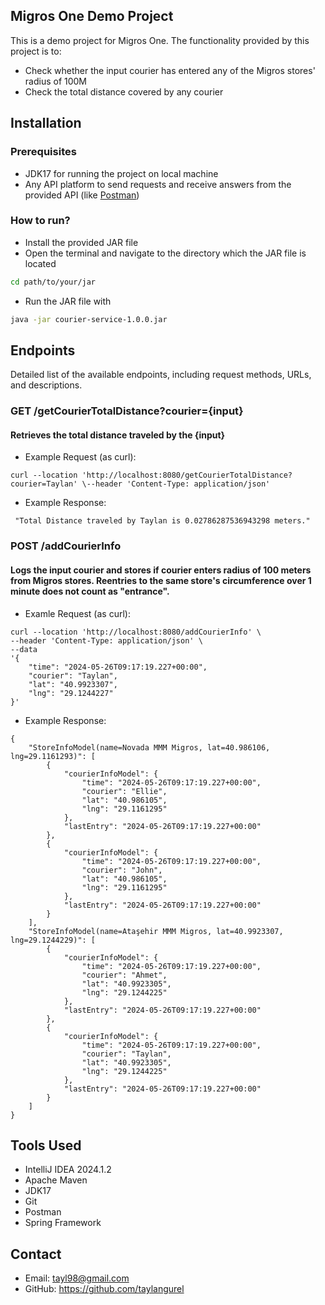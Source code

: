## Migros One Demo Project
This is a demo project for Migros One. The functionality provided by this project is to:
- Check whether the input courier has entered any of the Migros stores' radius of 100M
- Check the total distance covered by any courier

## Installation
### Prerequisites
- JDK17 for running the project on local machine
- Any API platform to send requests and receive answers from the provided API (like [Postman](https://www.postman.com/))

### How to run?
- Install the provided JAR file
- Open the terminal and navigate to the directory which the JAR file is located
```bash 
cd path/to/your/jar
```
- Run the JAR file with 
```bash 
java -jar courier-service-1.0.0.jar
```

## Endpoints
Detailed list of the available endpoints, including request methods, URLs, and descriptions.

### GET /getCourierTotalDistance?courier={input}
#### Retrieves the total distance traveled by the {input}
- Example Request (as curl):
```
curl --location 'http://localhost:8080/getCourierTotalDistance?courier=Taylan' \--header 'Content-Type: application/json'
```
- Example Response:
```
 "Total Distance traveled by Taylan is 0.02786287536943298 meters."
```

### POST /addCourierInfo
#### Logs the input courier and stores if courier enters radius of 100 meters from Migros stores. Reentries to the same store's circumference over 1 minute does not count as "entrance".  
- Examle Request (as curl): 
```
curl --location 'http://localhost:8080/addCourierInfo' \
--header 'Content-Type: application/json' \
--data 
'{
    "time": "2024-05-26T09:17:19.227+00:00",
    "courier": "Taylan",
    "lat": "40.9923307", 
    "lng": "29.1244227" 
}'
```
- Example Response:
```
{
    "StoreInfoModel(name=Novada MMM Migros, lat=40.986106, lng=29.1161293)": [
        {
            "courierInfoModel": {
                "time": "2024-05-26T09:17:19.227+00:00",
                "courier": "Ellie",
                "lat": "40.986105",
                "lng": "29.1161295"
            },
            "lastEntry": "2024-05-26T09:17:19.227+00:00"
        },
        {
            "courierInfoModel": {
                "time": "2024-05-26T09:17:19.227+00:00",
                "courier": "John",
                "lat": "40.986105",
                "lng": "29.1161295"
            },
            "lastEntry": "2024-05-26T09:17:19.227+00:00"
        }
    ],
    "StoreInfoModel(name=Ataşehir MMM Migros, lat=40.9923307, lng=29.1244229)": [
        {
            "courierInfoModel": {
                "time": "2024-05-26T09:17:19.227+00:00",
                "courier": "Ahmet",
                "lat": "40.9923305",
                "lng": "29.1244225"
            },
            "lastEntry": "2024-05-26T09:17:19.227+00:00"
        },
        {
            "courierInfoModel": {
                "time": "2024-05-26T09:17:19.227+00:00",
                "courier": "Taylan",
                "lat": "40.9923305",
                "lng": "29.1244225"
            },
            "lastEntry": "2024-05-26T09:17:19.227+00:00"
        }
    ]
}
  ```

## Tools Used

- IntelliJ IDEA 2024.1.2
- Apache Maven
- JDK17
- Git
- Postman
- Spring Framework

## Contact

- Email: tayl98@gmail.com
- GitHub: https://github.com/taylangurel


